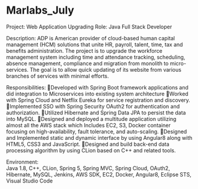# Marlabs_July

Project: Web Application Upgrading 
Role: Java Full Stack Developer

Description:
ADP is American provider of cloud-based human capital management (HCM) solutions that unite HR, payroll, talent, time, tax and benefits administration. The project is to upgrade the workforce management system including time and attendance tracking, scheduling, absence management, compliance and migration from monolith to micro-services. The goal is to allow quick updating of its website from various branches of services with minimal efforts. 

Responsibilities:
Developed with Spring Boot framework applications and did integration to Microservices into existing system architecture 
Worked with Spring Cloud and Netflix Eureka for service registration and discovery.
Implemented SSO with Spring Security OAuth2 for authentication and authorization.
Utilized Hibernate and Spring Data JPA to persist the data into MySQL.
Designed and deployed a multitude application utilizing almost all the AWS stack which Includes EC2, S3, Docker container focusing on high-availability, fault tolerance, and auto-scaling.
Designed and Implemented static and dynamic interface by using Angular8 along with HTML5, CSS3 and JavaScript.
Designed and build back-end data processing algorithm by using CLion based on C++ and related tools.

Environment: 	
Java 1.8, C++, CLion, Spring 5, Spring MVC, Spring Cloud, OAuth2, Hibernate, MySQL, Jenkins, AWS SDK, EC2, Docker, Angular8, Eclipse STS, Visual Studio Code
